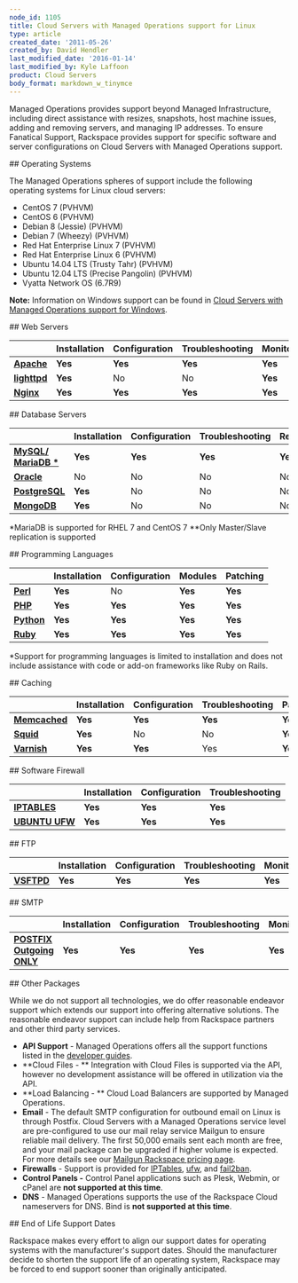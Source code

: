 ```yaml
---
node_id: 1105
title: Cloud Servers with Managed Operations support for Linux
type: article
created_date: '2011-05-26'
created_by: David Hendler
last_modified_date: '2016-01-14'
last_modified_by: Kyle Laffoon
product: Cloud Servers
body_format: markdown_w_tinymce
---
```


Managed Operations provides support beyond Managed Infrastructure, including direct assistance with resizes, snapshots, host machine issues, adding and removing servers, and managing IP addresses. To ensure Fanatical Support, Rackspace provides support for specific software and server configurations on Cloud Servers with Managed Operations support.
<p></p>
## Operating Systems

The Managed Operations spheres of support include the following operating systems for Linux cloud servers:

- CentOS 7 (PVHVM)
- CentOS 6 (PVHVM)
- Debian 8 (Jessie) (PVHVM)
- Debian 7 (Wheezy) (PVHVM)
- Red Hat Enterprise Linux 7 (PVHVM)
- Red Hat Enterprise Linux 6 (PVHVM)
- Ubuntu 14.04 LTS (Trusty Tahr) (PVHVM)
- Ubuntu 12.04 LTS (Precise Pangolin) (PVHVM)
- Vyatta Network OS (6.7R9)

**Note:**  Information on Windows support can be found in  [Cloud Servers with Managed Operations support for Windows](/howto/cloud-servers-with-managed-operations-support-for-windows).

<p></p>
## Web Servers

|    | **Installation** | **Configuration** | **Troubleshooting** | **Monitoring** | **Patching** |
| --- | --- | --- | --- | --- | --- |
| [**Apache**](http://httpd.apache.org/) | **Yes** | **Yes** | **Yes** | **Yes** | **Yes** |
| [**lighttpd**](http://www.lighttpd.net) | **Yes** | No | No | **Yes** | **Yes** |
| [**Nginx**](http://nginx.net) | **Yes** | **Yes** | **Yes** | **Yes** | **Yes** |


<p></p>
## Database Servers

|    | **Installation** | **Configuration** | **Troubleshooting** | **Replication** | **Monitoring** | **Patching** | **Backup** |
| --- | --- | --- | --- | --- | --- | --- | --- |
| [**MySQL/**](http://www.mysql.com) [**MariaDB \***](http://mariadb.org) | **Yes** | **Yes** | **Yes** | **Yes\*\*** | **Yes** | **Yes** | **Yes** |
| [**Oracle**](http://www.oracle.com/us/products/database/index.html) | No | No | No | No | No | No | No |
| [**PostgreSQL**](http://postgresql.com) | **Yes** | No | No | No | **Yes** | No | No |
| [**MongoDB**](http://www.mongodb.org/) | **Yes** | No | No | No | No | No | No |

\*MariaDB is supported for RHEL 7 and CentOS 7
\*\*Only Master/Slave replication is supported

<p></p>
## Programming Languages

|   | **Installation** | **Configuration** | **Modules** | **Patching** |
| --- | --- | --- | --- | --- |
| [**Perl**](http://www.perl.org) | **Yes** | No | **Yes** | **Yes** |
| [**PHP**](http://www.php.net) | **Yes** | **Yes** | **Yes** | **Yes** |
| [**Python**](http://www.python.org) | **Yes** | **Yes** | **Yes** | **Yes** |
| [**Ruby**](http://www.ruby-lang.org) | **Yes** | **Yes** | **Yes** | **Yes** |

\*Support for programming languages is limited to installation and does not include assistance with code or add-on frameworks like Ruby on Rails.

<p></p>
## Caching

|    | **Installation** | **Configuration** | **Troubleshooting** | **Patching** |
| --- | --- | --- | --- | --- |
| [**Memcached**](http://memcached.org) | **Yes** | **Yes** | **Yes** | **Yes** |
| [**Squid**](http://squid-cache.org) | **Yes** | No | No | **Yes** |
| [**Varnish**](http://varnish-cache.org) | **Yes** | **Yes** | Yes | **Yes** |

<p></p>
## Software Firewall

|    | **Installation** | **Configuration** | **Troubleshooting** |
| --- | --- | --- | --- |
| [**IPTABLES**](http://www.netfilter.org/projects/iptables/) | **Yes** | **Yes** | **Yes** |
| [**UBUNTU UFW**](https://wiki.ubuntu.com/UncomplicatedFirewall) | **Yes** | **Yes** | **Yes** |

<p></p>
## FTP

|    | **Installation** | **Configuration** | **Troubleshooting** | **Monitoring** | **Patching** |
| --- | --- | --- | --- | --- | --- |
| [**VSFTPD**](https://security.appspot.com/vsftpd.html) | **Yes** | **Yes** | **Yes** | **Yes** | **Yes** |

<p></p>
## SMTP

|    | **Installation** | **Configuration** | **Troubleshooting** | **Monitoring** | **Patching** |
| --- | --- | --- | --- | --- | --- |
| [**POSTFIX Outgoing ONLY**](http://www.postfix.org/) | **Yes** | **Yes** | **Yes** | **Yes** | **Yes** |

<p></p>
## Other Packages

While we do not support all technologies, we do offer reasonable endeavor support which extends our support into offering alternative solutions.  The reasonable endeavor support can include help from Rackspace partners and other third party services.

-  **API Support**  - Managed Operations offers all the support functions listed in the [developer guides](http://docs.rackspace.com/).
-  **Cloud Files - **  Integration with Cloud Files is supported via the API, however no development assistance will be offered in utilization via the API.
-  **Load Balancing - **  Cloud Load Balancers are supported by Managed Operations.
-  **Email**  - The default SMTP configuration for outbound email on Linux is through Postfix.  Cloud Servers with a Managed Operations service level are pre-configured to use our mail relay service Mailgun to ensure reliable mail delivery.  The first 50,000 emails sent each month are free, and your mail package can be upgraded if higher volume is expected. For more details see our [Mailgun Rackspace pricing page](http://www.mailgun.com/rackspace).
-  **Firewalls**  - Support is provided for  [IPTables](http://www.netfilter.org/),  [ufw](https://help.ubuntu.com/community/UFW), and  [fail2ban](http://www.fail2ban.org/wiki/index.php/Main_Page).
-  **Control Panels -**  Control Panel applications such as Plesk, Webmin, or cPanel are  **not supported at this time**.
-  **DNS** - Managed Operations supports the use of the Rackspace Cloud nameservers for DNS.  Bind is **not supported at this time**.

<p></p>
## End of Life Support Dates

Rackspace makes every effort to align our support dates for operating systems with the manufacturer's support dates. Should the manufacturer decide to shorten the support life of an operating system, Rackspace may be forced to end support sooner than originally anticipated.
